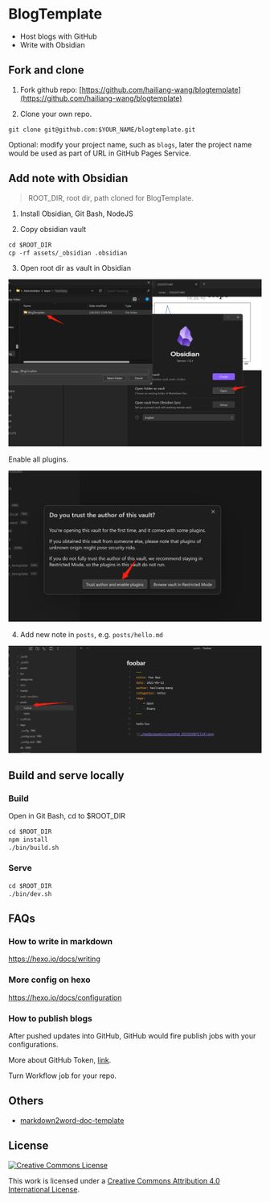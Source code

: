 # BlogTemplate

* Host blogs with GitHub
* Write with Obsidian

## Fork and clone

1) Fork github repo: [https://github.com/hailiang-wang/blogtemplate](https://github.com/hailiang-wang/blogtemplate)

2) Clone your own repo.

```
git clone git@github.com:$YOUR_NAME/blogtemplate.git
```

Optional: modify your project name, such as `blogs`, later the project name would be used as part of URL in GitHub Pages Service.

## Add note with Obsidian

> ROOT_DIR, root dir, path cloned for BlogTemplate.

1. Install Obsidian, Git Bash, NodeJS

2. Copy obsidian vault

```
cd $ROOT_DIR
cp -rf assets/_obsidian .obsidian
```

3. Open root dir as vault in Obsidian


![Alt text](./assets/screenshot_20250208121046.png)

Enable all plugins.

![Alt text](./assets/screenshot_20250208121133.png)

4. Add new note in `posts`, e.g. `posts/hello.md`

![Alt text](./assets/screenshot_20250208123950.png)

## Build and serve locally

### Build

Open in Git Bash, cd to $ROOT_DIR

```
cd $ROOT_DIR
npm install 
./bin/build.sh
```


### Serve

```
cd $ROOT_DIR
./bin/dev.sh
```

## FAQs

### How to write in markdown

https://hexo.io/docs/writing

### More config on hexo

https://hexo.io/docs/configuration

### How to publish blogs

After pushed updates into GitHub, GitHub would fire publish jobs with your configurations.

More about GitHub Token, [link](https://docs.github.com/en/actions/security-for-github-actions/security-guides/automatic-token-authentication#using-the-github_token-in-a-workflow).


Turn Workflow job for your repo.

## Others

* [markdown2word-doc-template](https://github.com/hailiang-wang/markdown2word-doc-template)


## License

[![Creative Commons License](https://i.creativecommons.org/l/by/4.0/88x31.png)](http://creativecommons.org/licenses/by/4.0/)

This work is licensed under a [Creative Commons Attribution 4.0 International License](http://creativecommons.org/licenses/by/4.0/).

